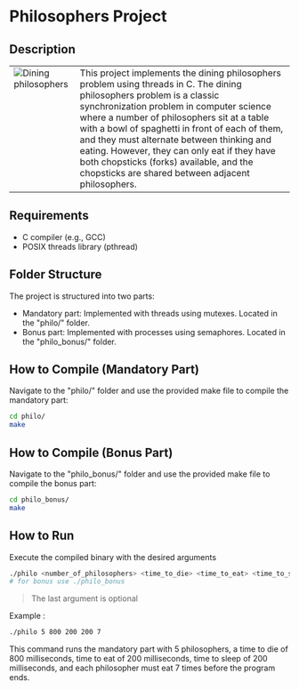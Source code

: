 # Philosophers Project

## Description

<table>
  <tr>
    <td valign="top">
      <img src="https://upload.wikimedia.org/wikipedia/commons/thumb/7/7b/An_illustration_of_the_dining_philosophers_problem.png/578px-An_illustration_of_the_dining_philosophers_problem.png" alt="Dining philosophers" />
    </td>
    <td>
      This project implements the dining philosophers problem using threads in C. The dining philosophers problem is a classic synchronization problem in computer science where a number of philosophers sit at a table with a bowl of spaghetti in front of each of them, and they must alternate between thinking and eating. However, they can only eat if they have both chopsticks (forks) available, and the chopsticks are shared between adjacent philosophers.
    </td>
  </tr>
</table>

## Requirements
- C compiler (e.g., GCC)
- POSIX threads library (pthread)

## Folder Structure
The project is structured into two parts:
- Mandatory part: Implemented with threads using mutexes. Located in the "philo/" folder.
- Bonus part: Implemented with processes using semaphores. Located in the "philo_bonus/" folder.

## How to Compile (Mandatory Part)
Navigate to the "philo/" folder and use the provided make file to compile the mandatory part:
```bash
cd philo/
make
```

## How to Compile (Bonus Part)
Navigate to the "philo_bonus/" folder and use the provided make file to compile the bonus part:

```bash
cd philo_bonus/
make
```

## How to Run

Execute the compiled binary with the desired arguments
```bash
./philo <number_of_philosophers> <time_to_die> <time_to_eat> <time_to_sleep> [number_of_times_each_philosopher_must_eat]
# for bonus use ./philo_bonus 
```
> The last argument is optional

Example :
```bash
./philo 5 800 200 200 7
```
This command runs the mandatory part with 5 philosophers, a time to die of 800 milliseconds, time to eat of 200 milliseconds, time to sleep of 200 milliseconds, and each philosopher must eat 7 times before the program ends.
